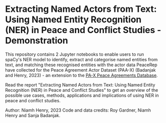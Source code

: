 # Extracting Named Actors from Text: Using Named Entity Recognition (NER) in Peace and Conflict Studies - Demonstration
This repository contains 2 Jupyter notebooks to enable users to run spaCy's NER model to identify, extract and categorise named entities from text, and matching these recognised entities with the actor data PeaceRep have collected for the Peace Agreement Actor Dataset (PAA-X) (Badanjak and Henry, 2023) - an extension to the [PA-X Peace Agreements Database]([url](https://www.peaceagreements.org/)https://www.peaceagreements.org/).

Read the report "Extracting Named Actors from Text: Using Named Entity Recognition (NER) in Peace and Conflict Studies" to get an overview of the possible use cases, methods, applications and implications of using NER in peace and conflict studies.

Author: Niamh Henry, 2023
Code and data credits: Roy Gardner, Niamh Henry and Sanja Badanjak.
